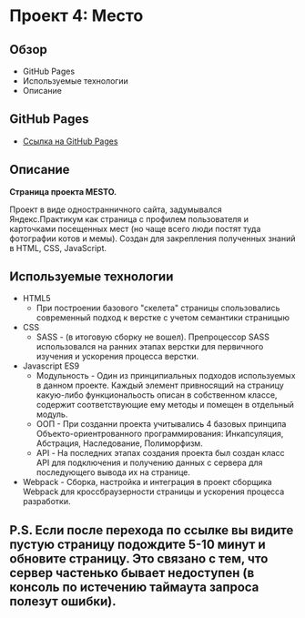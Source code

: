 # Проект 4: Место

## Обзор

* GitHub Pages
* Используемые технологии
* Описание

## GitHub Pages

* [Ссылка на GitHub Pages](https://paulbuny.github.io/mesto/)

## Описание

**Страница проекта MESTO.**

Проект в виде одностранничного сайта, задумывался Яндекс.Практикум как страница с профилем пользователя и карточками посещенных мест (но чаще всего люди постят туда фотографии котов и мемы). Создан для закрепления полученных знаний в HTML, CSS, JavaScript.

## Используемые технологии

* HTML5
    - При построении базового "скелета" страницы спользовались современный подход к верстке с учетом семантики страницыю
* CSS
    - SASS
          - (в итоговую сборку не вошел). Препроцессор SASS использовался на ранних этапах верстки для первичного изучения и ускорения процесса верстки. 
* Javascript ES9
    - Модульность
          - Один из принципиальных подходов используемых в данном проекте. Каждый элемент привносящий на страницу какую-либо функциональость описан в собственном классе, содержит соответствующие ему методы и помещен в отдельный модуль. 
    - ООП
          - При созданни проекта учитывались 4 базовых принципа Объекто-ориентрованного программирования: Инкапсуляция, Абстрация, Наследование, Полиморфизм.
    - API
          - На последних этапах создания проекта был создан класс API для подключения и получению данных с сервера для последующего вывода их на странице.
* Webpack
          - Сборка, настройка и интеграция в проект сборщика Webpack для кроссбраузерности страницы и ускорения процесса разработки.

## P.S. Если после перехода по ссылке вы видите пустую страницу подождите 5-10 минут и обновите страницу. Это связано с тем, что сервер частенько бывает недоступен (в консоль по истечению таймаута запроса полезут ошибки).
